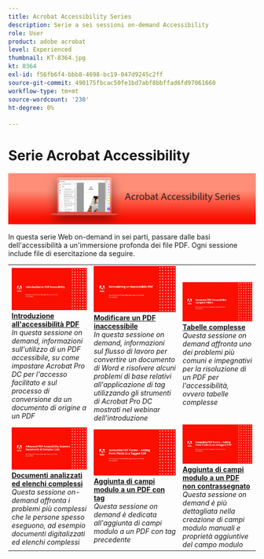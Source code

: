 ```yaml
---
title: Acrobat Accessibility Series
description: Serie a sei sessioni on-demand Accessibility
role: User
product: adobe acrobat
level: Experienced
thumbnail: KT-8364.jpg
kt: 8364
exl-id: f56fb6f4-bbb8-4698-bc19-047d9245c2ff
source-git-commit: 490175fbcac50fe1bd7abf8bbffad6fd97061660
workflow-type: tm+mt
source-wordcount: '230'
ht-degree: 0%

---
```


# Serie Acrobat Accessibility

![Immagine della serie Acrobat Accessibility](../assets/Hero_Accessibility.png)

In questa serie Web on-demand in sei parti, passare dalle basi dell&#39;accessibilità a un&#39;immersione profonda dei file PDF. Ogni sessione include file di esercitazione da seguire.

<table style="table-layout:fixed">
<tr>
  <td>
    <a href="accessibilitysession1.md">
      <img alt="Introduzione all'accessibilità PDF" src="../assets/Accessibilitysession1_1280.png" />
    </a>
    <div>
    <a href="accessibilitysession1.md"><strong>Introduzione all'accessibilità PDF</strong></a>
    </div>
    <em>In questa sessione on demand, informazioni sull'utilizzo di un PDF accessibile, su come impostare Acrobat Pro DC per l'accesso facilitato e sul processo di conversione da un documento di origine a un PDF</em>
    <br>
  </td>
  <td>
    <a href="accessibilitysession2.md">
      <img alt="Modificare un PDF inaccessibile" src="../assets/Accessibilitysession2_1280.png" />
    </a>
    <div>
    <a href="accessibilitysession2.md"><strong>Modificare un PDF inaccessibile</strong></a>
    </div>
    <em>In questa sessione on demand, informazioni sul flusso di lavoro per convertire un documento di Word e risolvere alcuni problemi di base relativi all'applicazione di tag utilizzando gli strumenti di Acrobat Pro DC mostrati nel webinar dell'introduzione</em>
    <br>
  </td>  
  <td>
    <a href="accessibilitysession3.md">
      <img alt="Tabelle complesse" src="../assets/Accessibilitysession3_1280.png" />
    </a>
    <div>
    <a href="accessibilitysession3.md"><strong>Tabelle complesse</strong></a>
    </div>
    <em>Questa sessione on demand affronta uno dei problemi più comuni e impegnativi per la risoluzione di un PDF per l'accessibilità, ovvero tabelle complesse</em>
    <br>
  </td>
</tr>
<tr>
  <td>
    <a href="accessibilitysession4.md">
      <img alt="Documenti analizzati e elenchi complessi" src="../assets/Accessibilitysession4_1280.png" />
    </a>
    <div>
    <a href="accessibilitysession4.md"><strong>Documenti analizzati ed elenchi complessi</strong></a>
    </div>
    <em>Questa sessione on-demand affronta i problemi più complessi che le persone spesso eseguono, ad esempio documenti digitalizzati ed elenchi complessi</em>
    <br>
  </td>
  <td>
    <a href="accessibilitysession5.md">
      <img alt="Aggiunta di campi modulo a un PDF con tag" src="../assets/Accessibilitysession5_1280.png" />
    </a>
    <div>
    <a href="accessibilitysession5.md"><strong>Aggiunta di campi modulo a un PDF con tag</strong></a>
    </div>
    <em>Questa sessione on demand è dedicata all'aggiunta di campi modulo a un PDF con tag precedente</em>
    <br>
  </td>  
  <td>
    <a href="accessibilitysession6.md">
      <img alt="Aggiunta di campi modulo a un PDF non contrassegnato" src="../assets/Accessibilitysession6_1280.png" />
    </a>
    <div>
    <a href="accessibilitysession6.md"><strong>Aggiunta di campi modulo a un PDF non contrassegnato</strong></a>
    </div>
    <em>Questa sessione on demand è più dettagliata nella creazione di campi modulo manuali e proprietà aggiuntive del campo modulo</em>
    <br>
  </td> 
</tr>
</table>
